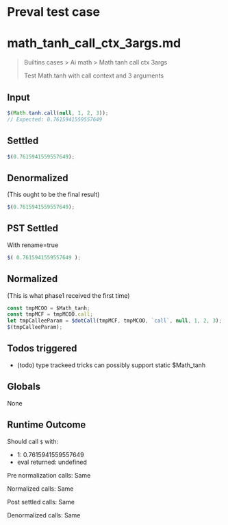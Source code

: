 # Preval test case

# math_tanh_call_ctx_3args.md

> Builtins cases > Ai math > Math tanh call ctx 3args
>
> Test Math.tanh with call context and 3 arguments

## Input

`````js filename=intro
$(Math.tanh.call(null, 1, 2, 3));
// Expected: 0.7615941559557649
`````


## Settled


`````js filename=intro
$(0.7615941559557649);
`````


## Denormalized
(This ought to be the final result)

`````js filename=intro
$(0.7615941559557649);
`````


## PST Settled
With rename=true

`````js filename=intro
$( 0.7615941559557649 );
`````


## Normalized
(This is what phase1 received the first time)

`````js filename=intro
const tmpMCOO = $Math_tanh;
const tmpMCF = tmpMCOO.call;
let tmpCalleeParam = $dotCall(tmpMCF, tmpMCOO, `call`, null, 1, 2, 3);
$(tmpCalleeParam);
`````


## Todos triggered


- (todo) type trackeed tricks can possibly support static $Math_tanh


## Globals


None


## Runtime Outcome


Should call `$` with:
 - 1: 0.7615941559557649
 - eval returned: undefined

Pre normalization calls: Same

Normalized calls: Same

Post settled calls: Same

Denormalized calls: Same
